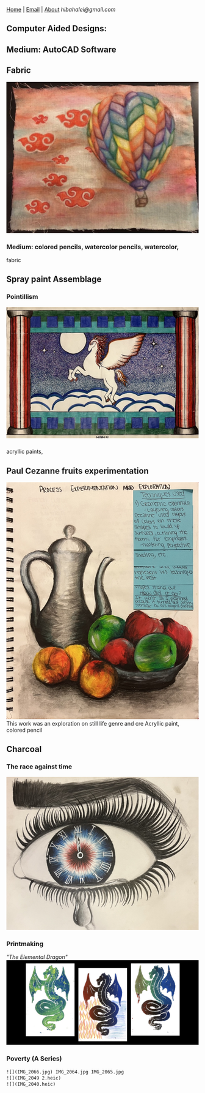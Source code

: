 [Home](https://hibah-ali.github.io/)    |   [Email](https://hibah-ali.github.io/)   |   [About](https://hibah-ali.github.io/)
_hibahalei@gmail.com_


## Computer Aided Designs:


## Medium: AutoCAD Software

## Fabric

![](IMG_1972.jpg)

### Medium: colored pencils, watercolor pencils, watercolor, 
fabric

## Spray paint Assemblage


### Pointillism
![](IMG_2069.jpg)


###
acryllic paints, 


## Paul Cezanne fruits experimentation
![](IMG_2070.jpg)
This work was an exploration on still life genre and cre
Acryllic paint, colored pencil


### 
## Charcoal


### The race against time
![](IMG_2067.jpg)


### Printmaking
_"The Elemental Dragon"_
![](IMG_2071.jpg)

### Poverty (A Series)
```
![](IMG_2066.jpg) IMG_2064.jpg IMG_2065.jpg
![](IMG_2049 2.heic)
![](IMG_2040.heic)
```
